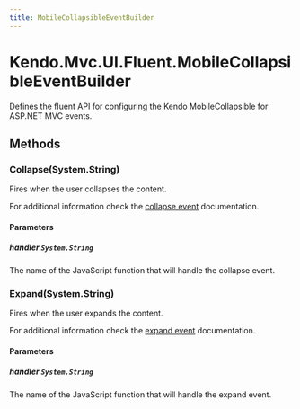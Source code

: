 ```yaml
---
title: MobileCollapsibleEventBuilder
---
```


# Kendo.Mvc.UI.Fluent.MobileCollapsibleEventBuilder
Defines the fluent API for configuring the Kendo MobileCollapsible for ASP.NET MVC events.




## Methods


### Collapse(System.String)
Fires when the user collapses the content.

For additional information check the [collapse event](/api/javascript/ui/mobilecollapsible#events-collapse) documentation.


#### Parameters

##### handler `System.String`
The name of the JavaScript function that will handle the collapse event.





### Expand(System.String)
Fires when the user expands the content.

For additional information check the [expand event](/api/javascript/ui/mobilecollapsible#events-expand) documentation.


#### Parameters

##### handler `System.String`
The name of the JavaScript function that will handle the expand event.







